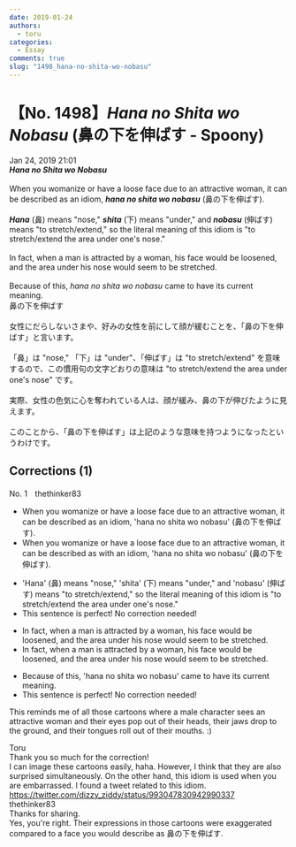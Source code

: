 ```yaml
---
date: 2019-01-24
authors:
  - toru
categories:
  - Essay
comments: true
slug: "1498_hana-no-shita-wo-nobasu"
---
```


# 【No. 1498】<strong><em>Hana no Shita wo Nobasu</em></strong> (鼻の下を伸ばす - Spoony)
<div class="date">Jan 24, 2019 21:01</div>
<div id="post"><div id="body_show_ori">
<strong><em>Hana no Shita wo Nobasu</em></strong><br/><br/>When you womanize or have a loose face due to an attractive woman, it can be described as an idiom, <strong><em>hana no shita wo nobasu</em></strong> (鼻の下を伸ばす).<br/><br/><strong><em>Hana</em></strong> (鼻) means "nose," <strong><em>shita</em></strong> (下) means "under," and <strong><em>nobasu</em></strong> (伸ばす) means "to stretch/extend," so the literal meaning of this idiom is "to stretch/extend the area under one's nose."<br/><br/>In fact, when a man is attracted by a woman, his face would be loosened, and the area under his nose would seem to be stretched.<br/><br/>Because of this, <em>hana no shita wo nobasu</em> came to have its current meaning.
</div></div>

<!-- more -->

<div id="post_ja"><div id="body_show_mo">
鼻の下を伸ばす<br/><br/>女性にだらしないさまや、好みの女性を前にして顔が緩むことを、「鼻の下を伸ばす」と言います。<br/><br/>「鼻」は "nose," 「下」は "under"、「伸ばす」は "to stretch/extend" を意味するので、この慣用句の文字どおりの意味は "to stretch/extend the area under one's nose" です。<br/><br/>実際、女性の色気に心を奪われている人は、顔が緩み、鼻の下が伸びたように見えます。<br/><br/>このことから、「鼻の下を伸ばす」は上記のような意味を持つようになったというわけです。
</div></div>

## Corrections (1)
<div id="block"><div class="first_name"> No. 1　<span class="just_name">thethinker83</span></div><div id="block2">
<ul class="correction_field">
<li class="incorrect">When you womanize or have a loose face due to an attractive woman, it can be described as an idiom, 'hana no shita wo nobasu' (鼻の下を伸ばす).</li>
<li class="corrected correct">
When you womanize or have a loose face due to an attractive woman, it can be described <span class="f_red"><span class="sline">as</span></span> <span class="f_blue">with </span>an idiom, 'hana no shita wo nobasu' (鼻の下を伸ばす).
</li>
</ul>
<ul class="correction_field">
<li class="incorrect">'Hana' (鼻) means "nose," 'shita' (下) means "under," and 'nobasu' (伸ばす) means "to stretch/extend," so the literal meaning of this idiom is "to stretch/extend the area under one's nose."</li>
<li class="corrected perfect">This sentence is perfect! No correction needed!</li>
</ul>
<ul class="correction_field">
<li class="incorrect">In fact, when a man is attracted by a woman, his face would be loosened, and the area under his nose would seem to be stretched.</li>
<li class="corrected correct">
In fact, when a man is attracted by a woman, his face would be loose<span class="f_red"><span class="sline">ned</span></span>, and the area under his nose would seem to be stretched.
</li>
</ul>
<ul class="correction_field">
<li class="incorrect">Because of this, 'hana no shita wo nobasu' came to have its current meaning.</li>
<li class="corrected perfect">This sentence is perfect! No correction needed!</li>
</ul>
<p class="comment_small">
 This reminds me of all those cartoons where a male character sees an attractive woman and their eyes pop out of their heads, their jaws drop to the ground, and their tongues roll out of their mouths.  :)
</p>

</div><div class="name"><span class="just_name">Toru</span><br>
Thank you so much for the correction!<br/>I can image these cartoons easily, haha. However, I think that they are also surprised simultaneously. On the other hand, this idiom is used when you are embarrassed. I found a tweet related to this idiom.<br/><a href="https://twitter.com/dizzy_ziddy/status/993047830942990337" target="_blank">https://twitter.com/dizzy_ziddy/status/993047830942990337</a>
</div>
<div class="name"><span class="just_name">thethinker83</span><br>
Thanks for sharing.<br/>Yes, you're right. Their expressions in those cartoons were exaggerated compared to a face you would describe as  鼻の下を伸ばす.
</div>
</div>
